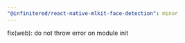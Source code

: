 ```yaml
---
"@infinitered/react-native-mlkit-face-detection": minor
---
```


fix(web): do not throw error on module init
